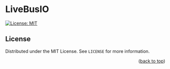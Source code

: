 # LiveBusIO

[![License: MIT](https://img.shields.io/badge/License-MIT-yellow.svg)](https://opensource.org/licenses/MIT)

<!-- LICENSE -->
## License

Distributed under the MIT License. See `LICENSE` for more information.

<p align="right">(<a href="#top">back to top</a>)</p>
